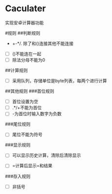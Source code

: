 # Caculater
实现安卓计算器功能

#规则
##判断规则
- +-*/. 除了和()连接其他不能连接
- [ ] ()不能连在一起
- [ ] 除法分母不能为0

##计算规则

- [ ] 采用队列，存储单位是byte列表，每两个进行计算



##其他规则
###首位规则

- [ ] 首位设置为空
- [ ] .*/+不能为首位
- [ ] -为首位时输入数字为负数

###尾位规则

- [ ] 尾位不能为符号

###显示规则

- [ ] 可以显示历史计算，清除后清除显示
- [ ] =计算后显示=和结果


###存入规则

- [ ] 非括号

